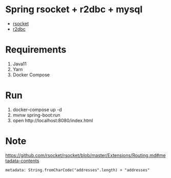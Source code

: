 # Spring rsocket + r2dbc + mysql
- [rsocket](https://docs.spring.io/spring-integration/docs/current/reference/html/rsocket.html)
- [r2dbc](https://docs.spring.io/spring-data/r2dbc/docs/1.1.0.M2/reference/html/#reference)

# Requirements
1. Java11
1. Yarn
1. Docker Compose

# Run
1. docker-compose up -d
1. mvnw spring-boot:run
1. open http://localhost:8080/index.html

# Note
https://github.com/rsocket/rsocket/blob/master/Extensions/Routing.md#metadata-contents
```
metadata: String.fromCharCode("addresses".length) + "addresses"
```

<!-- 
# Spring WebFlux Load testing

- mvnw gatling:test
-->





